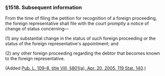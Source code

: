 ### §1518. Subsequent information ###

From the time of filing the petition for recognition of a foreign proceeding, the foreign representative shall file with the court promptly a notice of change of status concerning—

[]()

(1) any substantial change in the status of such foreign proceeding or the status of the foreign representative's appointment; and

[]()

(2) any other foreign proceeding regarding the debtor that becomes known to the foreign representative.

(Added [Pub. L. 109–8, title VIII, §801(a), Apr. 20, 2005, 119 Stat. 140](/statviewer.htm?volume=119&page=140).)